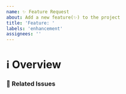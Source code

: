 ```yaml
---
name: ✨ Feature Request
about: Add a new feature(✨) to the project
title: 'Feature: '
labels: 'enhancement'
assignees: ''
---
```


# ℹ Overview

<!--- Provide an overview of the feature -->

### 📝 Related Issues

<!--- Pin any related issues -->
